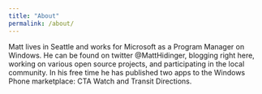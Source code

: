 ```yaml
---
title: "About"
permalink: /about/
---
```


Matt lives in Seattle and works for Microsoft as a Program Manager on Windows. He can be found on twitter @MattHidinger, blogging right here, working on various open source projects, and participating in the local community. In his free time he has published two apps to the Windows Phone marketplace: CTA Watch and Transit Directions.

